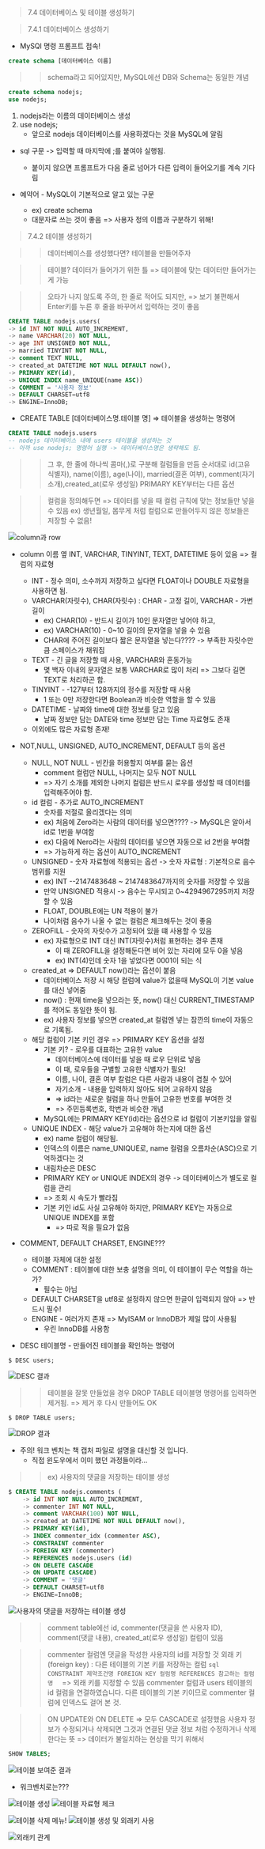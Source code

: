 > 7.4 데이터베이스 및 테이블 생성하기 

> 7.4.1 데이터베이스 생성하기

* MySQl 명령 프롬프트 접속!
```sql   
create schema [데이터베이스 이름] 
```
>> schema라고 되어있지만, MySQL에선 DB와 Schema는 동일한 개념 

```sql
create schema nodejs;
use nodejs;
```
1. nodejs라는 이름의 데이터베이스 생성 
2. use nodejs; 
    * 앞으로 nodejs 데이터베이스를 사용하겠다는 것을 MySQL에 알림

* sql 구문 -> 입력할 때 마지막에 ;를 붙여야 실행됨.
    * 붙이지 않으면 프롬프트가 다음 줄로 넘어가 다른 입력이 들어오기를 계속 기다림 

* 예약어 - MySQL이 기본적으로 알고 있는 구문 
    * ex) create schema 
    * 대문자로 쓰는 것이 좋음 => 사용자 정의 이름과 구분하기 위해!


> 7.4.2 테이블 생성하기 

>> 데이터베이스를 생성했다면? 테이블을 만들어주자

>> 테이블? 데이터가 들어가기 위한 틀 =>  테이블에 맞는 데이터만 들어가는 게 가능


>> 오타가 나지 않도록 주의, 한 줄로 적어도 되지만,
>> => 보기 불편해서 Enter키를 누른 후 줄을 바꾸어서 입력하는 것이 좋음 
```sql
CREATE TABLE nodejs.users(
-> id INT NOT NULL AUTO_INCREMENT,
-> name VARCHAR(20) NOT NULL,
-> age INT UNSIGNED NOT NULL,
-> married TINYINT NOT NULL,
-> comment TEXT NULL,
-> created_at DATETIME NOT NULL DEFAULT now(),
-> PRIMARY KEY(id),
-> UNIQUE INDEX name_UNIQUE(name ASC))
-> COMMENT = '사용자 정보'
-> DEFAULT CHARSET=utf8
-> ENGINE=InnoDB;

```
* CREATE TABLE [데이터베이스명.테이블 명] => 테이블을 생성하는 명령어
```sql
CREATE TABLE nodejs.users 
-- nodejs 데이터베이스 내에 users 테이블을 생성하는 것 
-- 아까 use nodejs; 명령어 실행 -> 데이터베이스명은 생략해도 됨.
```

>> 그 후, 한 줄에 하나씩 콤마(,)로 구분해 컬럼들을 만듬 
>> 순서대로 id(고유 식별자), name(이름), age(나이), married(결혼 여부), comment(자기 소개),created_at(로우 생성일)
>> PRIMARY KEY부터는 다른 옵션

>> 컬럼을 정의해두면 => 데이터를 넣을 때 컬럼 규칙에 맞는 정보들만 넣을 수 있음 
>> ex) 생년월일, 몸무게 처럼 컬럼으로 만들어두지 않은 정보들은 저장할 수 없음!

![column과 row](./images/columnAndrow.jpg)

* column 이름 옆 INT, VARCHAR, TINYINT, TEXT, DATETIME 등이 있음 => 컬럼의 자료형
    * INT - 정수 의미, 소수까지 저장하고 싶다면 FLOAT이나 DOUBLE 자료형을 사용하면 됨.
    * VARCHAR(자릿수), CHAR(자릿수) : CHAR - 고정 길이, VARCHAR - 가변 길이 
        * ex) CHAR(10) - 반드시 길이가 10인 문자열만 넣어야 하고,
        * ex) VARCHAR(10) - 0~10 길이의 문자열을 넣을 수 있음 
        * CHAR에 주어진 길이보다 짧은 문자열을 넣는다???? -> 부족한 자릿수만큼 스페이스가 채워짐 
    * TEXT - 긴 글을 저장할 때 사용, VARCHAR와 혼동가능 
        * 몇 백자 이내의 문자열은 보통 VARCHAR로 많이 처리 => 그보다 길면 TEXT로 처리하곤 함.
    * TINYINT - -127부터 128까지의 정수를 저장할 때 사용
        * 1 또는 0만 저장한다면 Boolean과 비슷한 역할을 할 수 있음 
    * DATETIME - 날짜와 time에 대한 정보를 담고 있음 
        * 날짜 정보만 담는 DATE와 time 정보만 담는 Time 자료형도 존재 
    * 이외에도 많은 자료형 존재!

* NOT,NULL, UNSIGNED, AUTO_INCREMENT, DEFAULT 등의 옵션 
    * NULL, NOT NULL - 빈칸을 허용할지 여부를 묻는 옵션 
        * comment 컬럼만 NULL, 나머지는 모두 NOT NULL 
        * => 자기 소개를 제외한 나머지 컬럼은 반드시 로우를 생성할 때 데이터를 입력해주어야 함.
    * id 컬럼 - 추가로 AUTO_INCREMENT
        * 숫자를 저절로 올리겠다는 의미 
        * ex) 처음에 Zero라는 사람의 데이터를 넣으면???? -> MySQL은 알아서 id로 1번을 부여함
        * ex) 다음에 Nero라는 사람의 데이터를 넣으면 자동으로 id 2번을 부여함 
        * => 가능하게 하는 옵션이 AUTO_INCREMENT
    * UNSIGNED - 숫자 자료형에 적용되는 옵션 -> 숫자 자료형 : 기본적으로 음수 범위를 지원
        * ex) INT --2147483648 ~ 2147483647까지의 숫자를 저장할 수 있음 
        * 만약 UNSIGNED 적용시 -> 음수는 무시되고 0~4294967295까지 저장할 수 있음
        * FLOAT, DOUBLE에는 UN 적용이 불가 
        * 나이처럼 음수가 나올 수 없는 컬럼은 체크해두는 것이 좋음 
    * ZEROFILL - 숫자의 자릿수가 고정되어 있을 떄 사용할 수 있음 
        * ex) 자료형으로 INT 대신 INT(자릿수)처럼 표현하는 경우 존재
            * 이 때 ZEROFILL을 설정해둔다면 비어 있는 자리에 모두 0을 넣음 
            * ex) INT(4)인데 숫자 1을 넣었다면 0001이 되는 식 
    * created_at => DEFAULT now()라는 옵션이 붙음 
        * 데이터베이스 저장 시 해당 컬럼에 value가 없을때 MySQL이 기본 value를 대신 넣어줌 
        * now() : 현재 time을 넣으라는 뜻, now() 대신 CURRENT_TIMESTAMP를 적어도 동일한 뜻이 됨.
        * ex) 사용자 정보를 넣으면 created_at 컬럼엔 넣는 잠깐의 time이 자동으로 기록됨.
    * 해당 컬럼이 기본 키인 경우 => PRIMARY KEY 옵션을 설정 
        * 기본 키? - 로우를 대표하는 고유한 value
            * 데이터베이스에 데이터를 넣을 때 로우 단위로 넣음 
            * 이 때, 로우들을 구별할 고유한 식별자가 필요!
            * 이름, 나이, 결혼 여부 칼럼은 다른 사람과 내용이 겹칠 수 있어 
            * 자기소개 - 내용을 입력하지 않아도 되어 고유하지 않음 
            * => id라는 새로운 컬럼을 하나 만들어 고유한 번호를 부여한 것
            * => 주민등록번호, 학번과 비슷한 개념 
        * MySQL에는 PRIMARY KEY(id)라는 옵션으로 id 컬럼이 기본키임을 알림
    * UNIQUE INDEX - 해당 value가 고유해야 하는지에 대한 옵션 
        * ex) name 컬럼이 해당됨.
        * 인덱스의 이름은 name_UNIQUE로, name 컬럼을 오름차순(ASC)으로 기억하겠다는 것 
        * 내림차순은 DESC 
        * PRIMARY KEY or UNIQUE INDEX의 경우 -> 데이터베이스가 별도로 컬럼을 관리
        * => 조회 시 속도가 빨라짐
        * 기본 키인 id도 사실 고유해야 하지만, PRIMARY KEY는 자동으로 UNIQUE INDEX를 포함 
            * => 따로 적을 필요가 없음    

* COMMENT, DEFAULT CHARSET, ENGINE???
    * 테이블 자체에 대한 설정
    * COMMENT : 테이블에 대한 보충 설명을 의미, 이 테이블이 무슨 역할을 하는가?
        * 필수는 아님
    * DEFAULT CHARSET을 utf8로 설정하지 않으면 한글이 입력되지 않아 => 반드시 필수!
    * ENGINE - 여러가지 존재 => MyISAM or InnoDB가 제일 많이 사용됨
        * 우린 InnoDB를 사용함

* DESC 테이블명 - 만들어진 테이블을 확인하는 명령어 
```console
$ DESC users;
```
![DESC 결과](./images/desc.png)

>> 테이블을 잘못 만들었을 경우 DROP TABLE 테이블명 명령어를 입력하면 제거됨. => 제거 후 다시 만들어도 OK
```console
$ DROP TABLE users; 
```

![DROP 결과](./images/drop.png)

* 주의! 워크 벤치는 책 캡처 파일로 설명을 대신할 것 입니다. 
    * 직접 윈도우에서 이미 했던 과정들이라...

>> ex) 사용자의 댓글을 저장하는 테이블 생성 
```sql
$ CREATE TABLE nodejs.comments (
    -> id INT NOT NULL AUTO_INCREMENT,
    -> commenter INT NOT NULL,
    -> comment VARCHAR(100) NOT NULL,
    -> created_at DATETIME NOT NULL DEFAULT now(),
    -> PRIMARY KEY(id),
    -> INDEX commenter_idx (commenter ASC),
    -> CONSTRAINT commenter 
    -> FOREIGN KEY (commenter)
    -> REFERENCES nodejs.users (id)
    -> ON DELETE CASCADE
    -> ON UPDATE CASCADE)
    -> COMMENT = '댓글'
    -> DEFAULT CHARSET=utf8
    -> ENGINE=InnoDB;
```

![사용자의 댓글을 저장하는 테이블 생성](./images/test.png)

>> comment table에선 id, commenter(댓글을 쓴 사용자 ID), comment(댓글 내용), created_at(로우 생성일) 컬럼이 있음 

>> commenter 컬럼엔 댓글을 작성한 사용자의 id를 저장할 것 
>> 외래 키(foreign key) : 다른 테이블의 기본 키를 저장하는 컬럼 
    ```sql
    CONSTRAINT 제약조건명 FOREIGN KEY 컬럼명 REFERENCES 참고하는 컬럼명 
    ```
>> => 외래 키를 지정할 수 있음 
>> commenter 컬럼과 users 테이블의 id 컬럼을 연결하였습니다. 
>> 다른 테이블의 기본 키이므로 commenter 컬럼에 인덱스도 걸어 본 것.

>> ON UPDATE와 ON DELETE => 모두 CASCADE로 설정했음 
>> 사용자 정보가 수정되거나 삭제되면 그것과 연결된 댓글 정보 처럼 수정하거나 삭제한다는 뜻 
>> => 데이터가 불일치하는 현상을 막기 위해서 
```sql
SHOW TABLES;
```
![테이블 보여준 결과](./images/showtable.png)

* 워크벤치로는???

![테이블 생성](./images/work1.jpg) ![테이블 자료형 체크](./images/work2.jpg)

![테이블 삭제 메뉴!](./images/work3.jpg) ![테이블 생성 및 외래키 사용](./images/work4.jpg)

![외래키 관계](./images.work5.jpg)


